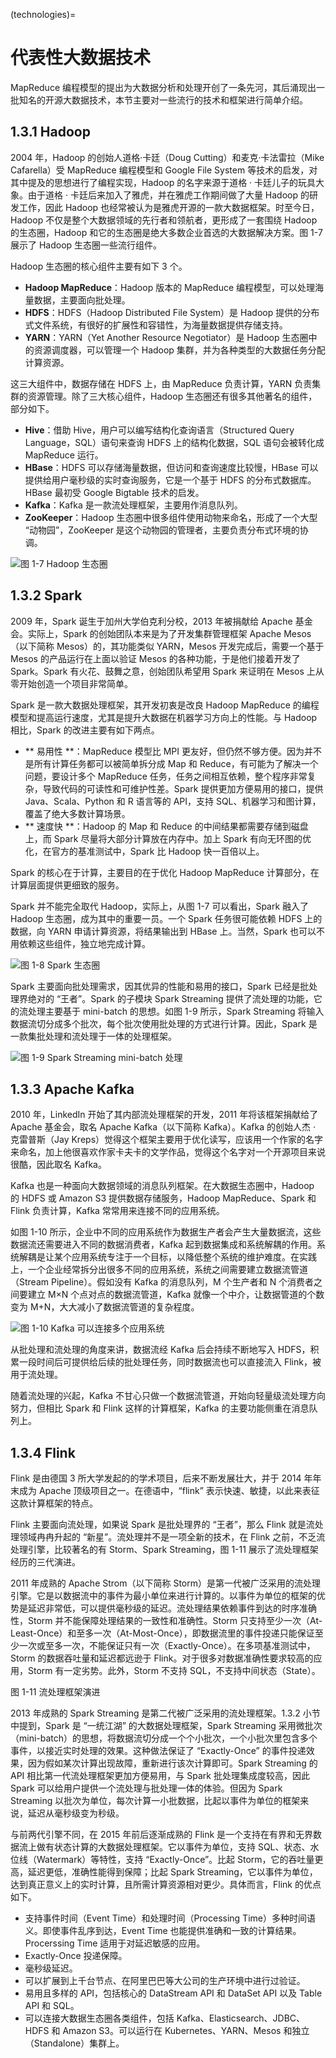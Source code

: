 (technologies)=
# 代表性大数据技术

MapReduce 编程模型的提出为大数据分析和处理开创了一条先河，其后涌现出一批知名的开源大数据技术，本节主要对一些流行的技术和框架进行简单介绍。

## 1.3.1  Hadoop

2004 年，Hadoop 的创始人道格·卡廷（Doug Cutting）和麦克·卡法雷拉（Mike Cafarella）受 MapReduce 编程模型和 Google File System 等技术的启发，对其中提及的思想进行了编程实现，Hadoop 的名字来源于道格 · 卡廷儿子的玩具大象。由于道格 · 卡廷后来加入了雅虎，并在雅虎工作期间做了大量 Hadoop 的研发工作，因此 Hadoop 也经常被认为是雅虎开源的一款大数据框架。时至今日，Hadoop 不仅是整个大数据领域的先行者和领航者，更形成了一套围绕 Hadoop 的生态圈，Hadoop 和它的生态圈是绝大多数企业首选的大数据解决方案。图 1-7 展示了 Hadoop 生态圈一些流行组件。

Hadoop 生态圈的核心组件主要有如下 3 个。

- **Hadoop MapReduce**：Hadoop 版本的 MapReduce 编程模型，可以处理海量数据，主要面向批处理。
- **HDFS**：HDFS（Hadoop Distributed File System）是 Hadoop 提供的分布式文件系统，有很好的扩展性和容错性，为海量数据提供存储支持。
- **YARN**：YARN（Yet Another Resource Negotiator）是 Hadoop 生态圈中的资源调度器，可以管理一个 Hadoop 集群，并为各种类型的大数据任务分配计算资源。

这三大组件中，数据存储在 HDFS 上，由 MapReduce 负责计算，YARN 负责集群的资源管理。除了三大核心组件，Hadoop 生态圈还有很多其他著名的组件，部分如下。

- **Hive**：借助 Hive，用户可以编写结构化查询语言（Structured Query Language，SQL）语句来查询 HDFS 上的结构化数据，SQL 语句会被转化成 MapReduce 运行。
- **HBase**：HDFS 可以存储海量数据，但访问和查询速度比较慢，HBase 可以提供给用户毫秒级的实时查询服务，它是一个基于 HDFS 的分布式数据库。HBase 最初受 Google Bigtable 技术的启发。
- **Kafka**：Kafka 是一款流处理框架，主要用作消息队列。
- **ZooKeeper**：Hadoop 生态圈中很多组件使用动物来命名，形成了一个大型 “动物园”，ZooKeeper 是这个动物园的管理者，主要负责分布式环境的协调。

![图 1-7  Hadoop 生态圈](./img/hadoop.png)

## 1.3.2  Spark

2009 年，Spark 诞生于加州大学伯克利分校，2013 年被捐献给 Apache 基金会。实际上，Spark 的创始团队本来是为了开发集群管理框架 Apache Mesos（以下简称 Mesos）的，其功能类似 YARN，Mesos 开发完成后，需要一个基于 Mesos 的产品运行在上面以验证 Mesos 的各种功能，于是他们接着开发了 Spark。Spark 有火花、鼓舞之意，创始团队希望用 Spark 来证明在 Mesos 上从零开始创造一个项目非常简单。

Spark 是一款大数据处理框架，其开发初衷是改良 Hadoop MapReduce 的编程模型和提高运行速度，尤其是提升大数据在机器学习方向上的性能。与 Hadoop 相比，Spark 的改进主要有如下两点。

- ** 易用性 **：MapReduce 模型比 MPI 更友好，但仍然不够方便。因为并不是所有计算任务都可以被简单拆分成 Map 和 Reduce，有可能为了解决一个问题，要设计多个 MapReduce 任务，任务之间相互依赖，整个程序非常复杂，导致代码的可读性和可维护性差。Spark 提供更加方便易用的接口，提供 Java、Scala、Python 和 R 语言等的 API，支持 SQL、机器学习和图计算，覆盖了绝大多数计算场景。
- ** 速度快 **：Hadoop 的 Map 和 Reduce 的中间结果都需要存储到磁盘上，而 Spark 尽量将大部分计算放在内存中。加上 Spark 有向无环图的优化，在官方的基准测试中，Spark 比 Hadoop 快一百倍以上。

Spark 的核心在于计算，主要目的在于优化 Hadoop MapReduce 计算部分，在计算层面提供更细致的服务。

Spark 并不能完全取代 Hadoop，实际上，从图 1-7 可以看出，Spark 融入了 Hadoop 生态圈，成为其中的重要一员。一个 Spark 任务很可能依赖 HDFS 上的数据，向 YARN 申请计算资源，将结果输出到 HBase 上。当然，Spark 也可以不用依赖这些组件，独立地完成计算。

![图 1-8  Spark 生态圈](./img/spark.png)

Spark 主要面向批处理需求，因其优异的性能和易用的接口，Spark 已经是批处理界绝对的 “王者”。Spark 的子模块 Spark Streaming 提供了流处理的功能，它的流处理主要基于 mini-batch 的思想。如图 1-9 所示，Spark Streaming 将输入数据流切分成多个批次，每个批次使用批处理的方式进行计算。因此，Spark 是一款集批处理和流处理于一体的处理框架。

![图 1-9  Spark Streaming mini-batch 处理](./img/spark-streaming-mini-batch.png)

## 1.3.3  Apache Kafka

2010 年，LinkedIn 开始了其内部流处理框架的开发，2011 年将该框架捐献给了 Apache 基金会，取名 Apache Kafka（以下简称 Kafka）。Kafka 的创始人杰 · 克雷普斯（Jay Kreps）觉得这个框架主要用于优化读写，应该用一个作家的名字来命名，加上他很喜欢作家卡夫卡的文学作品，觉得这个名字对一个开源项目来说很酷，因此取名 Kafka。

Kafka 也是一种面向大数据领域的消息队列框架。在大数据生态圈中，Hadoop 的 HDFS 或 Amazon S3 提供数据存储服务，Hadoop MapReduce、Spark 和 Flink 负责计算，Kafka 常常用来连接不同的应用系统。

如图 1-10 所示，企业中不同的应用系统作为数据生产者会产生大量数据流，这些数据流还需要进入不同的数据消费者，Kafka 起到数据集成和系统解耦的作用。系统解耦是让某个应用系统专注于一个目标，以降低整个系统的维护难度。在实践上，一个企业经常拆分出很多不同的应用系统，系统之间需要建立数据流管道（Stream Pipeline）。假如没有 Kafka 的消息队列，M 个生产者和 N 个消费者之间要建立 M×N 个点对点的数据流管道，Kafka 就像一个中介，让数据管道的个数变为 M+N，大大减小了数据流管道的复杂程度。

![图 1-10  Kafka 可以连接多个应用系统](./img/kafka.png)

从批处理和流处理的角度来讲，数据流经 Kafka 后会持续不断地写入 HDFS，积累一段时间后可提供给后续的批处理任务，同时数据流也可以直接流入 Flink，被用于流处理。

随着流处理的兴起，Kafka 不甘心只做一个数据流管道，开始向轻量级流处理方向努力，但相比 Spark 和 Flink 这样的计算框架，Kafka 的主要功能侧重在消息队列上。

## 1.3.4  Flink

Flink 是由德国 3 所大学发起的的学术项目，后来不断发展壮大，并于 2014 年年末成为 Apache 顶级项目之一。在德语中，“flink” 表示快速、敏捷，以此来表征这款计算框架的特点。

Flink 主要面向流处理，如果说 Spark 是批处理界的 “王者”，那么 Flink 就是流处理领域冉冉升起的 “新星”。流处理并不是一项全新的技术，在 Flink 之前，不乏流处理引擎，比较著名的有 Storm、Spark Streaming，图 1-11 展示了流处理框架经历的三代演进。

2011 年成熟的 Apache Strom（以下简称 Storm）是第一代被广泛采用的流处理引擎。它是以数据流中的事件为最小单位来进行计算的。以事件为单位的框架的优势是延迟非常低，可以提供毫秒级的延迟。流处理结果依赖事件到达的时序准确性，Storm 并不能保障处理结果的一致性和准确性。Storm 只支持至少一次（At-Least-Once）和至多一次（At-Most-Once），即数据流里的事件投递只能保证至少一次或至多一次，不能保证只有一次（Exactly-Once）。在多项基准测试中，Storm 的数据吞吐量和延迟都远逊于 Flink。对于很多对数据准确性要求较高的应用，Storm 有一定劣势。此外，Storm 不支持 SQL，不支持中间状态（State）。

图 1-11 流处理框架演进

2013 年成熟的 Spark Streaming 是第二代被广泛采用的流处理框架。1.3.2 小节中提到，Spark 是 “一统江湖” 的大数据处理框架，Spark Streaming 采用微批次（mini-batch）的思想，将数据流切分成一个个小批次，一个小批次里包含多个事件，以接近实时处理的效果。这种做法保证了 “Exactly-Once” 的事件投递效果，因为假如某次计算出现故障，重新进行该次计算即可。Spark Streaming 的 API 相比第一代流处理框架更加方便易用，与 Spark 批处理集成度较高，因此 Spark 可以给用户提供一个流处理与批处理一体的体验。但因为 Spark Streaming 以批次为单位，每次计算一小批数据，比起以事件为单位的框架来说，延迟从毫秒级变为秒级。

与前两代引擎不同，在 2015 年前后逐渐成熟的 Flink 是一个支持在有界和无界数据流上做有状态计算的大数据处理框架。它以事件为单位，支持 SQL、状态、水位线（Watermark）等特性，支持 “Exactly-Once”。比起 Storm，它的吞吐量更高，延迟更低，准确性能得到保障；比起 Spark Streaming，它以事件为单位，达到真正意义上的实时计算，且所需计算资源相对更少。具体而言，Flink 的优点如下。

- 支持事件时间（Event Time）和处理时间（Processing Time）多种时间语义。即使事件乱序到达，Event Time 也能提供准确和一致的计算结果。Procerssing Time 适用于对延迟敏感的应用。
- Exactly-Once 投递保障。
- 毫秒级延迟。
- 可以扩展到上千台节点、在阿里巴巴等大公司的生产环境中进行过验证。
- 易用且多样的 API，包括核心的 DataStream API 和 DataSet API 以及 Table API 和 SQL。
- 可以连接大数据生态圈各类组件，包括 Kafka、Elasticsearch、JDBC、HDFS 和 Amazon S3。可以运行在 Kubernetes、YARN、Mesos 和独立（Standalone）集群上。